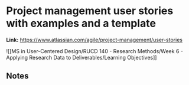 # Project management user stories with examples and a template
**Link:** https://www.atlassian.com/agile/project-management/user-stories

![[MS in User-Centered Design/RUCD 140 - Research Methods/Week 6 - Applying Research Data to Deliverables/Learning Objectives]]

## Notes
